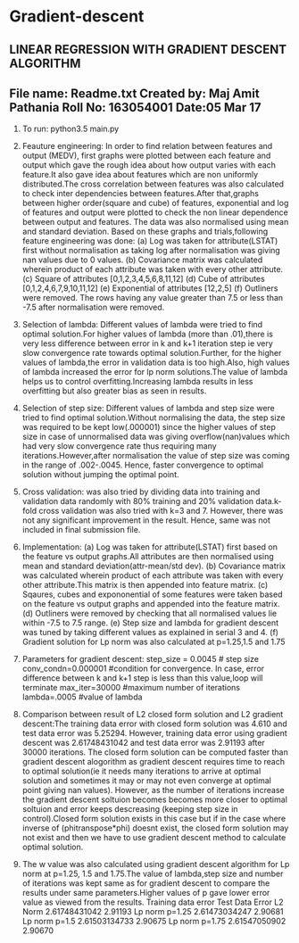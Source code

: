 # Gradient-descent

LINEAR REGRESSION WITH GRADIENT DESCENT ALGORITHM
------------------------------------------------------------------------------------------------------
File name: Readme.txt
Created by: Maj Amit Pathania
Roll No: 163054001
Date:05 Mar 17
------------------------------------------------------------------------------------------------------
1. To run: python3.5 main.py

2.	Feauture engineering:
In order to find relation between features and output (MEDV), first graphs were plotted between each feature and output which gave the rough idea about how output varies with each feature.It also gave idea about features which are non uniformly distributed.The cross correlation between features was also calculated to check inter dependencies between features.After that,graphs between higher order(square and cube) of features, exponential and log of features and output were plotted to check the non linear dependence between output and features. The data was also normalised using mean and standard deviation.
Based on these graphs and trials,following feature engineering was done:
	(a)	Log was taken for attribute(LSTAT) first without normalisation as taking log after normalisation was giving nan values due to 0 values.
	(b)	Covariance matrix was calculated wherein product of each attribute was taken with every other attribute.
	(c)	Square of attributes [0,1,2,3,4,5,6,8,11,12]
	(d)	Cube of attributes [0,1,2,4,6,7,9,10,11,12]
	(e)	Exponential of attributes [12,2,5]
	(f)	Outliners were removed. The rows having any value greater than 7.5 or less than -7.5 after normalisation were removed.

3.	Selection of lambda:
Different values of lambda were tried to find optimal solution.For higher values of lambda (more than .01),there is very less difference between error in k and k+1 iteration step ie very slow convergence rate towards optimal solution.Further, for the higher values of lambda,the error in validation data is too high.Also, high values of lambda increased the error for lp norm solutions.The value of lambda helps us to control overfitting.Increasing lambda results in less overfitting but also greater bias as seen in results.

4.	Selection of step size:
Different values of lambda and step size were tried to find optimal solution.Without normalising the data, the step size was required to be kept low(.000001) since the higher values of step size in case of unnormalised data was giving overflow(nan)values which had very slow convergence rate thus requiring many iterations.However,after normalisation the value of step size was coming in the range of .002-.0045. Hence, faster convergence to optimal solution without jumping the optimal point.

5.	Cross validation: was also tried by dividing data into training and validation data randomly with 80% training and 20% validation data.k- fold cross validation was also tried with k=3 and 7. However, there was not any significant improvement in the result. Hence, same was not included in final submission file.

6.	Implementation:
	(a)	Log was taken for attribute(LSTAT) first based on the feature vs output graphs.All attributes are then normalised using mean and standard deviation(attr-mean/std dev).
	(b)	Covariance matrix was calculated wherein product of each attribute was taken with every other attribute.This matrix is then appended into feature matrix.
	(c)	Sqaures, cubes and expononential of some features were taken based on the feature vs output graphs and appended into the feature matrix.
	(d)	Outliners were removed by checking that all normalised values lie within -7.5 to 7.5 range.
	(e)	Step size and lambda for gradient descent was tuned by taking different values as explained in serial 3 and 4.
	(f)	Gradient solution for Lp norm was also calculated at p=1.25,1.5 and 1.75

7.	Parameters for gradient descent:
	step_size = 0.0045 # step size
	conv_condn=0.000001 #condition for convergence. In case, error difference between k and k+1 step is less than this value,loop will terminate
	max_iter=30000 #maximum number of iterations
	lambda=.0005 #value of lambda

8. Comparison between result of L2 closed form solution and L2 gradient descent:The training data error with closed form solution was 4.610 and test data error was 5.25294. However, training data error using gradient descent was 2.61748431042 and test data error was  2.91193 after 30000 iterations. The closed form solution can be computed faster than gradient descent alogorithm as gradient descent requires time to reach to optimal solution(ie it needs many iterations to arrive at optimal solution and sometimes it may or may not even converge at optimal point giving nan values). However, as the number of iterations increase the gradient descent soltuion becomes becomes more closer to optimal soltuion and error keeps descreasing (keeping step size in control).Closed form solution exists in this case but if in the case where inverse of (phitranspose*phi) doesnt exist, the closed form solution may not exist and then we have to use gradient descent method to calculate optimal solution.

9. The w value was also calculated using gradient descent algorithm for Lp norm at p=1.25, 1.5 and 1.75.The value of lambda,step size and number of iterations was kept same as for gradient descent to compare the results under same parameters.Higher values of p gave lower error value as viewed from the results.
									Training data error			Test Data Error
				L2 Norm 			2.61748431042				2.91193
				Lp norm p=1.25		2.61473034247				2.90681
				Lp norm p=1.5		2.61503134733				2.90675
				Lp norm p=1.75		2.61547050902				2.90670
